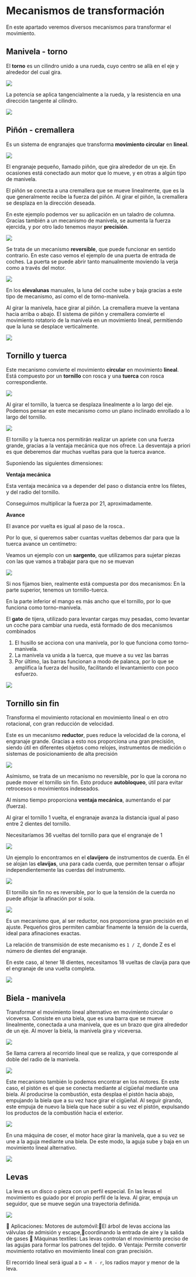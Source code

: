 # Mecanismos de transformación

En este apartado veremos diversos mecanismos para transformar el movimiento.

## Manivela - torno

El **torno** es un cilindro unido a una rueda, cuyo centro se allà en el eje y alrededor del cual gira.

![](img/2025-05-14-19-55-21.png)

La potencia se aplica tangencialmente a la rueda, y la resistencia en una dirección tangente al cilindro.

![](img/2025-05-14-19-55-04.png)

## Piñón - cremallera

Es un sistema de engranajes que transforma **movimiento circular** en **lineal**.

![](img/2025-05-14-19-55-54.png)

El engranaje pequeño, llamado piñón, que gira alrededor de un eje. En ocasiones está conectado aun motor que lo mueve,
y en otras a algún tipo de manivela.

El piñón se conecta a una cremallera que se mueve linealmente, que es la que generalmente recibe la fuerza del piñón.
Al girar el piñón, la cremallera se desplaza en la dirección deseada.

En este ejemplo podemos ver su aplicación en un taladro de columna. Gracias también a un mecanismo de manivela, se
aumenta la fuerza ejercida, y por otro lado tenemos mayor **precisión**.

![](img/2025-05-14-19-26-37.png)

Se trata de un mecanismo **reversible**, que puede funcionar en sentido contrario. En este caso vemos el ejemplo de una
puerta de entrada de coches. La puerta se puede abrir tanto manualmente moviendo la verja como a través del motor.

![](img/2025-05-14-19-25-34.png)

En los **elevalunas** manuales, la luna del coche sube y baja gracias a este tipo de mecanismo, así como el de torno-manivela.

Al girar la manivela, hace girar al piñón. La cremallera mueve la ventana hacia arriba o abajo.
El sistema de piñón y cremallera convierte el movimiento rotatorio de la manivela en un movimiento lineal, permitiendo que la luna se desplace verticalmente.

![](img/2025-05-14-19-54-35.png)

## Tornillo y tuerca

Este mecanismo convierte el movimiento **circular** en movimiento **lineal**.
Está compuesto por un **tornillo** con rosca y una **tuerca** con rosca correspondiente.

![](img/2025-05-14-19-54-08.png)

Al girar el tornillo, la tuerca se desplaza linealmente a lo largo del eje. Podemos pensar en este mecanismo como un plano inclinado enrollado a lo largo del tornillo.

![](img/2025-05-14-19-53-52.png)

El tornillo y la tuerca nos permitirán realizar un apriete con una fuerza grande, gracias a la ventaja mecánica que nos ofrece.
La desventaja a priori es que deberemos dar muchas vueltas para que la tuerca avance.

Suponiendo las siguientes dimensiones:

**Ventaja mecánica**

Esta ventaja mecánica va a depender del paso o distancia entre los filetes, y del radio del tornillo.

Conseguimos multiplicar la fuerza por 21, aproximadamente.

**Avance**

El avance por vuelta es igual al paso de la rosca..

Por lo que, si queremos saber cuantas vueltas debemos dar para que la tuerca avance un centímetro:

Veamos un ejemplo con un **sargento**, que utilizamos para sujetar piezas con las que vamos a trabajar para que no se muevan

![](img/2025-05-14-19-52-45.png)

Si nos fijamos bien, realmente está compuesta por dos mecanismos:
En la parte superior, tenemos un tornillo-tuerca.

En la parte inferior el mango es más ancho que el tornillo, por lo que funciona como torno-manivela.

El **gato** de tijera, utilizado para levantar cargas muy pesadas, como levantar un coche para cambiar una rueda, está formado de dos mecanismos combinados

1. El husillo se acciona con una manivela, por lo que funciona como torno-manivela.
2. La manivela va unida a la tuerca, que mueve a su vez las barras
3. Por último, las barras funcionan a modo de palanca, por lo que se amplifica la fuerza del husillo, facilitando el levantamiento con poco esfuerzo.

![](img/2025-05-14-19-51-17.png)

## Tornillo sin fin

Transforma el movimiento rotacional en movimiento lineal o en otro rotacional, con gran reducción de velocidad.

Este es un mecanismo **reductor**, pues reduce la velocidad de la corona, el engranaje grande. Gracias a esto nos proporciona
una gran precisión, siendo útil en diferentes objetos como relojes, instrumentos de medición o sistemas de posicionamiento de alta precisión

![](img/2025-05-14-19-50-46.png)

Asímismo, se trata de un mecanismo no reversible, por lo que la corona no puede mover el tornillo sin fin.
Esto produce **autobloqueo**, útil para evitar retrocesos o movimientos indeseados.

Al mismo tiempo proporciona **ventaja mecánica**, aumentando el par (fuerza).

Al girar el tornillo 1 vuelta, el engranaje avanza la distancia igual al paso entre 2 dientes del tornillo.

Necesitaríamos 36 vueltas del tornillo para que el engranaje de 1

![](img/2025-05-14-19-50-02.png)

Un ejemplo lo encontramos en el **clavijero** de instrumentos de cuerda. En él se alojan las **clavijas**, una para cada cuerda,
que permiten tensar o aflojar independientemente las cuerdas del instrumento.

![](img/2025-05-14-19-38-19.png)

El tornillo sin fin no es reversible, por lo que la tensión de la cuerda no puede aflojar la afinación por sí sola.

![](img/2025-05-14-19-36-35.png)

Es un mecanismo que, al ser reductor, nos proporciona gran precisión en el ajuste. Pequeños giros permiten cambiar finamente la
tensión de la cuerda, ideal para afinaciones exactas.

La relación de transmisión de este mecanismo es `1 / Z`, donde Z es el número de dientes del engranaje.

En este caso, al tener 18 dientes, necesitamos 18 vueltas de clavija para que el engranaje de una vuelta completa.

![](img/2025-05-14-19-35-54.png)

## Biela - manivela

Transformar el movimiento lineal alternativo en movimiento circular o viceversa.
Consiste en una biela, que es una barra que se mueve linealmente, conectada a una manivela, que es un brazo que gira alrededor de un eje.
Al mover la biela, la manivela gira y viceversa.

![](img/2025-05-14-19-34-50.png)

Se llama carrera al recorrido lineal que se realiza, y que corresponde al doble del radio de la manivela.

![](img/2025-05-14-19-34-59.png)

Este mecanismo también lo podemos encontrar en los motores. En este caso, el pistón es el que se conecta mediante al cigüeñal
mediante una biela. Al producirse la combustión, esta desplaa el pistón hacia abajo, empujando la biela que a su vez hace girar
el cigüeñal. Al seguir girando, este empuja de nuevo la biela que hace subir a su vez el pistón, expulsando los productos
de la combustión hacia el exterior.

![](img/2025-05-14-19-32-11.png)

En una máquina de coser, el motor hace girar la manivela, que a su vez se une a la aguja mediante una biela.
De este modo, la aguja sube y baja en un movimiento lineal alternativo.

![](img/2025-05-14-19-31-05.png)

## Levas

La leva es un disco o pieza con un perfil especial. En las levas el movimiento es guiado por el propio perfil de la leva.
Al girar, empuja un seguidor, que se mueve según una trayectoria definida.

![](img/2025-05-14-19-30-06.png)

🚗 Aplicaciones:
Motores de automóvil:El árbol de levas acciona las válvulas de admisión y escape,coordinando la entrada de aire y la salida de gases
🧵 Máquinas textiles:
Las levas controlan el movimiento preciso de las agujas para formar los patrones del tejido.
⚙️ Ventaja: Permite convertir movimiento rotativo en movimiento lineal con gran precisión.

El recorrido lineal será igual a `D = R - r`, los radios mayor y menor de la leva.
